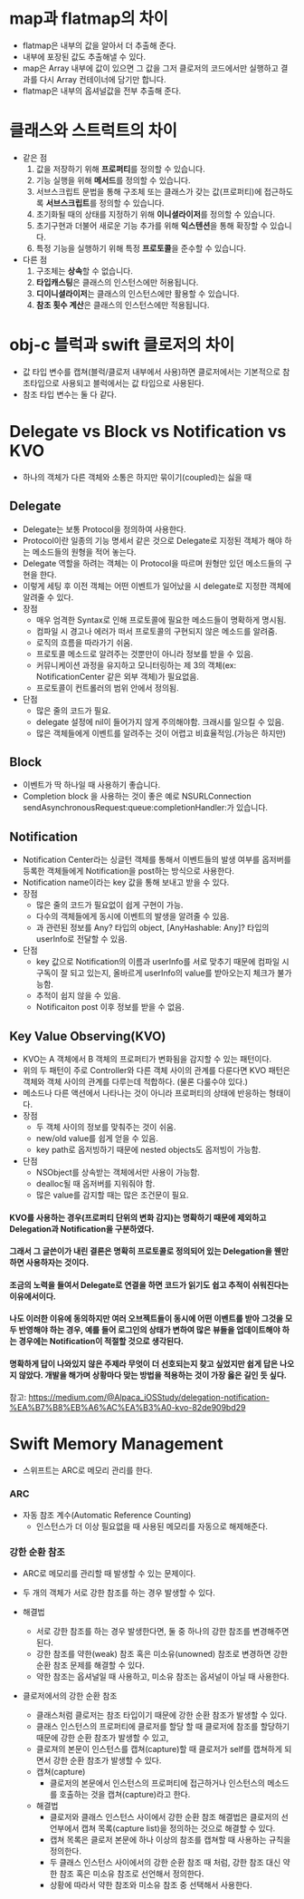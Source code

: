 # map과 flatmap의 차이

- flatmap은 내부의 값을 알아서 더 추출해 준다.
- 내부에 포장된 값도 추출해낼 수 있다.
- map은 Array 내부에 값이 있으면 그 값을 그저 클로저의 코드에서만 실행하고 결과를 다시 Array 컨테이너에 담기만 합니다.
- flatmap은 내부의 옵셔널값을 전부 추출해 준다.

#  클래스와 스트럭트의 차이
- 같은 점
  1. 값을 저장하기 위해 **프로퍼티**를 정의할 수 있습니다.
  2. 기능 실행을 위해 **메서드**를 정의할 수 있습니다.
  3. 서브스크립트 문법을 통해 구조체 또는 클래스가 갖는 값(프로퍼티)에 접근하도록 **서브스크립트**를 정의할 수 있습니다.
  4. 초기화될 때의 상태를 지정하기 위해 **이니셜라이저**를 정의할 수 있습니다.
  5. 초기구현과 더불어 새로운 기능 추가를 위해 **익스텐션**을 통해 확장할 수 있습니다.
  6. 특정 기능을 실행하기 위해 특정 **프로토콜**을 준수할 수 있습니다.
- 다른 점
  1. 구조체는 **상속**할 수 없습니다.
  2. **타입캐스팅**은 클래스의 인스턴스에만 허용됩니다.
  3. **디이니셜라이저**는 클래스의 인스턴스에만 활용할 수 있습니다.
  4. **참조 횟수 계산**은 클래스의 인스턴스에만 적용됩니다.

# obj-c 블럭과 swift 클로저의 차이
- 값 타입 변수를 캡쳐(블럭/클로저 내부에서 사용)하면 클로저에서는 기본적으로 참조타입으로 사용되고 블럭에서는 값 타입으로 사용된다.
- 참조 타입 변수는 둘 다 같다.

# Delegate vs Block vs Notification vs KVO

- 하나의 객체가 다른 객체와 소통은 하지만 묶이기(coupled)는 싫을 때

## Delegate

- Delegate는 보통 Protocol을 정의하여 사용한다.
- Protocol이란 일종의 기능 명세서 같은 것으로 Delegate로 지정된 객체가 해야 하는 메소드들의 원형을 적어 놓는다.
- Delegate 역할을 하려는 객체는 이 Protocol을 따르며 원형만 있던 메소드들의 구현을 한다.
- 이렇게 세팅 후 이전 객체는 어떤 이벤트가 일어났을 시 delegate로 지정한 객체에 알려줄 수 있다.
- 장점
  - 매우 엄격한 Syntax로 인해 프로토콜에 필요한 메소드들이 명확하게 명시됨.
  - 컴파일 시 경고나 에러가 떠서 프로토콜의 구현되지 않은 메소드를 알려줌.
  - 로직의 흐름을 따라가기 쉬움.
  - 프로토콜 메소드로 알려주는 것뿐만이 아니라 정보를 받을 수 있음.
  - 커뮤니케이션 과정을 유지하고 모니터링하는 제 3의 객체(ex: NotificationCenter 같은 외부 객체)가 필요없음.
  - 프로토콜이 컨트롤러의 범위 안에서 정의됨.
- 단점
  - 많은 줄의 코드가 필요.
  - delegate 설정에 nil이 들어가지 않게 주의해야함. 크래시를 일으킬 수 있음.
  - 많은 객체들에게 이벤트를 알려주는 것이 어렵고 비효율적임.(가능은 하지만)

## Block

- 이벤트가 딱 하나일 때 사용하기 좋습니다.
- Completion block 을 사용하는 것이 좋은 예로 NSURLConnection sendAsynchronousRequest:queue:completionHandler:가 있습니다.

## Notification

- Notification Center라는 싱글턴 객체를 통해서 이벤트들의 발생 여부를 옵저버를 등록한 객체들에게 Notification을 post하는 방식으로 사용한다.
- Notification name이라는 key 값을 통해 보내고 받을 수 있다.
- 장점
  - 많은 줄의 코드가 필요없이 쉽게 구현이 가능.
  - 다수의 객체들에게 동시에 이벤트의 발생을 알려줄 수 있음.
  - 과 관련된 정보를 Any? 타입의 object, [AnyHashable: Any]? 타입의 userInfo로 전달할 수 있음.
- 단점
  - key 값으로 Notification의 이름과 userInfo를 서로 맞추기 때문에 컴파일 시 구독이 잘 되고 있는지, 올바르게 userInfo의 value를 받아오는지 체크가 불가능함.
  - 추적이 쉽지 않을 수 있음.
  - Notificaiton post 이후 정보를 받을 수 없음.

## Key Value Observing(KVO)

- KVO는 A 객체에서 B 객체의 프로퍼티가 변화됨을 감지할 수 있는 패턴이다.
- 위의 두 패턴이 주로 Controller와 다른 객체 사이의 관계를 다룬다면 KVO 패턴은 객체와 객체 사이의 관계를 다루는데 적합하다. (물론 다룰수야 있다.)
- 메소드나 다른 액션에서 나타나는 것이 아니라 프로퍼티의 상태에 반응하는 형태이다.
- 장점
  - 두 객체 사이의 정보를 맞춰주는 것이 쉬움.
  - new/old value를 쉽게 얻을 수 있음.
  - key path로 옵저빙하기 때문에 nested objects도 옵저빙이 가능함.
- 단점
  - NSObject를 상속받는 객체에서만 사용이 가능함.
  - dealloc될 때 옵저버를 지워줘야 함.
  - 많은 value를 감지할 때는 많은 조건문이 필요.

#### KVO를 사용하는 경우(프로퍼티 단위의 변화 감지)는 명확하기 때문에 제외하고 Delegation과 Notification을 구분하였다.

#### 그래서 그 글쓴이가 내린 결론은 명확히 프로토콜로 정의되어 있는 Delegation을 웬만하면 사용하자는 것이다.

#### 조금의 노력을 들여서 Delegate로 연결을 하면 코드가 읽기도 쉽고 추적이 쉬워진다는 이유에서이다.

#### 나도 이러한 이유에 동의하지만 여러 오브젝트들이 동시에 어떤 이벤트를 받아 그것을 모두 반영해야 하는 경우, 예를 들어 로그인의 상태가 변하여 많은 뷰들을 업데이트해야 하는 경우에는 Notification이 적절할 것으로 생각된다.

#### 명확하게 답이 나와있지 않은 주제라 무엇이 더 선호되는지 찾고 싶었지만 쉽게 답은 나오지 않았다. 개발을 해가며 상황마다 맞는 방법을 적용하는 것이 가장 옳은 길인 듯 싶다.



참고: https://medium.com/@Alpaca_iOSStudy/delegation-notification-%EA%B7%B8%EB%A6%AC%EA%B3%A0-kvo-82de909bd29



# Swift Memory Management

- 스위프트는 ARC로 메모리 관리를 한다.

### ARC

- 자동 참조 계수(Automatic Reference Counting)
  - 인스턴스가 더 이상 필요없을 때 사용된 메모리를 자동으로 해제해준다.

### 강한 순환 참조

- ARC로 메모리를 관리할 때 발생할 수 있는 문제이다.

- 두 개의 객체가 서로 강한 참조를 하는 경우 발생할 수 있다.
- 해결법
  - 서로 강한 참조를 하는 경우 발생한다면, 둘 중 하나의 강한 참조를 변경해주면 된다.
  - 강한 참조를 약한(weak) 참조 혹은 미소유(unowned) 참조로 변경하면 강한 순환 참조 문제를 해결할 수 있다.
  - 약한 참조는 옵셔널일 때 사용하고, 미소유 참조는 옵셔널이 아닐 때 사용한다.
- 클로저에서의 강한 순환 참조
  - 클래스처럼 클로저는 참조 타입이기 때문에 강한 순환 참조가 발생할 수 있다.
  - 클래스 인스턴스의 프로퍼티에 클로저를 할당 할 때 클로저에 참조를 할당하기 때문에 강한 순환 참조가 발생할 수 있고,
  - 클로져의 본문이 인스턴스를 캡쳐(capture)할 때 클로저가 self를 캡쳐하게 되면서 강한 순환 참조가 발생할 수 있다.
  - 캡쳐(capture)
    - 클로저의 본문에서 인스턴스의 프로퍼티에 접근하거나 인스턴스의 메소드를 호출하는 것을 캡쳐(capture)라고 한다.
  - 해결법
    - 클로저와 클래스 인스턴스 사이에서 강한 순환 참조 해결법은 클로저의 선언부에서 캡쳐 목록(capture list)을 정의하는 것으로 해결할 수 있다.
    - 캡쳐 목록은 클로저 본문에 하나 이상의 참조를 캡쳐할 때 사용하는 규칙을 정의한다.
    - 두 클래스 인스턴스 사이에서의 강한 순환 참조 때 처럼, 강한 참조 대신 약한 참조 혹은 미소유 참조로 선언해서 정의한다.
    - 상황에 따라서 약한 참조와 미소유 참조 중 선택해서 사용한다.